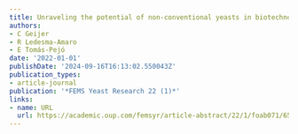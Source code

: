 ```yaml
---
title: Unraveling the potential of non-conventional yeasts in biotechnology
authors:
- C Geijer
- R Ledesma-Amaro
- E Tomás-Pejó
date: '2022-01-01'
publishDate: '2024-09-16T16:13:02.550043Z'
publication_types:
- article-journal
publication: '*FEMS Yeast Research 22 (1)*'
links:
- name: URL
  url: https://academic.oup.com/femsyr/article-abstract/22/1/foab071/6510817
---
```

